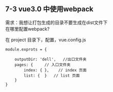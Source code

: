 ## 7-3 vue3.0 中使用webpack

需求：我想让打包生成的目录不要生成在dist文件下  
在哪里配置webpack?

在 project 目录下，配置，vue.config.js 


```
module.exprots = {
	
	outputDir: 'dell',   //出口文件夹
	pages: {     // 入口文件夹
		index: { },    // index 页面
		list: {  }   // list 页面	
	}   
}
```